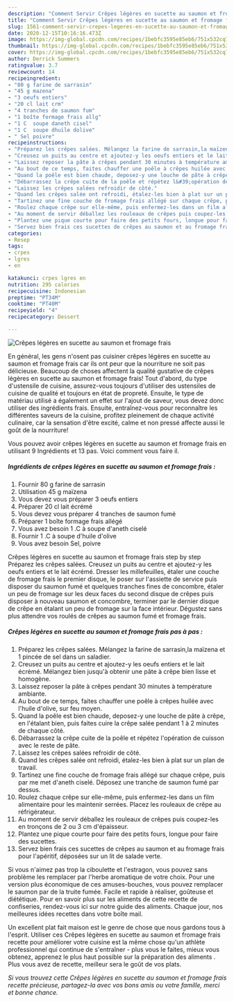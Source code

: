 ```yaml
---
description: "Comment Servir Crêpes légères en sucette au saumon et fromage frais"
title: "Comment Servir Crêpes légères en sucette au saumon et fromage frais"
slug: 1561-comment-servir-crepes-legeres-en-sucette-au-saumon-et-fromage-frais
date: 2020-12-15T10:16:16.473Z
image: https://img-global.cpcdn.com/recipes/1bebfc3595e85eb6/751x532cq70/crepes-legeres-en-sucette-au-saumon-et-fromage-frais-photo-principale-de-la-recette.jpg
thumbnail: https://img-global.cpcdn.com/recipes/1bebfc3595e85eb6/751x532cq70/crepes-legeres-en-sucette-au-saumon-et-fromage-frais-photo-principale-de-la-recette.jpg
cover: https://img-global.cpcdn.com/recipes/1bebfc3595e85eb6/751x532cq70/crepes-legeres-en-sucette-au-saumon-et-fromage-frais-photo-principale-de-la-recette.jpg
author: Derrick Summers
ratingvalue: 3.7
reviewcount: 14
recipeingredient:
- "80 g farine de sarrasin"
- "45 g mazena"
- "3 oeufs entiers"
- "20 cl lait crm"
- "4 tranches de saumon fum"
- "1 boîte formage frais allg"
- "1 C  soupe daneth cisel"
- "1 C  soupe dhuile dolive"
- " Sel poivre"
recipeinstructions:
- "Préparez les crêpes salées. Mélangez la farine de sarrasin,la maïzena et 1 pincée de sel dans un saladier."
- "Creusez un puits au centre et ajoutez-y les oeufs entiers et le lait écrémé. Mélangez bien jusqu&#39;à obtenir une pâte à crêpe bien lisse et homogène."
- "Laissez reposer la pâte à crêpes pendant 30 minutes à température ambiante."
- "Au bout de ce temps, faites chauffer une poêle à crêpes huilée avec l&#39;huile d&#39;olive, sur feu moyen."
- "Quand la poêle est bien chaude, deposez-y une louche de pâte à crêpe, en l&#39;étalant bien, puis faites cuire la crêpe salée pendant 1 à 2 minutes de chaque côté."
- "Débarrassez la crêpe cuite de la poêle et répétez l&#39;opération de cuisson avec le reste de pâte."
- "Laissez les crêpes salées refroidir de côté."
- "Quand les crêpes salée ont refroidi, étalez-les bien à plat sur un plan de travail."
- "Tartinez une fine couche de fromage frais allégé sur chaque crêpe, puis par me met d&#39;aneth ciselé. Déposez une tranche de saumon fumé par dessus."
- "Roulez chaque crêpe sur elle-même, puis enfermez-les dans un film alimentaire pour les maintenir serrées. Placez les rouleaux de crêpe au réfrigérateur."
- "Au moment de servir déballez les rouleaux de crêpes puis coupez-les en tronçons de 2 ou 3 cm d&#39;épaisseur."
- "Plantez une pique courte pour faire des petits fours, longue pour faire des sucettes."
- "Servez bien frais ces sucettes de crêpes au saumon et au fromage frais pour l&#39;apéritif, déposées sur un lit de salade verte."
categories:
- Resep
tags:
- crpes
- lgres
- en

katakunci: crpes lgres en 
nutrition: 295 calories
recipecuisine: Indonesian
preptime: "PT34M"
cooktime: "PT40M"
recipeyield: "4"
recipecategory: Dessert

---
```



![Crêpes légères en sucette au saumon et fromage frais](https://img-global.cpcdn.com/recipes/1bebfc3595e85eb6/751x532cq70/crepes-legeres-en-sucette-au-saumon-et-fromage-frais-photo-principale-de-la-recette.jpg)

En général, les gens n'osent pas cuisiner crêpes légères en sucette au saumon et fromage frais car ils ont peur que la nourriture ne soit pas délicieuse. Beaucoup de choses affectent la qualité gustative de crêpes légères en sucette au saumon et fromage frais! Tout d'abord, du type d'ustensile de cuisine, assurez-vous toujours d'utiliser des ustensiles de cuisine de qualité et toujours en état de propreté. Ensuite, le type de matériau utilisé a également un effet sur l'ajout de saveur, vous devez donc utiliser des ingrédients frais. Ensuite, entraînez-vous pour reconnaître les différentes saveurs de la cuisine, profitez pleinement de chaque activité culinaire, car la sensation d'être excité, calme et non pressé affecte aussi le goût de la nourriture!

<!--inarticleads1-->

Vous pouvez avoir crêpes légères en sucette au saumon et fromage frais en utilisant 9 Ingrédients et 13 pas. Voici comment vous faire il.

##### Ingrédients de crêpes légères en sucette au saumon et fromage frais :

1. Fournir 80 g farine de sarrasin
1. Utilisation 45 g maïzena
1. Vous devez vous préparer 3 oeufs entiers
1. Préparer 20 cl lait écrémé
1. Vous devez vous préparer 4 tranches de saumon fumé
1. Préparer 1 boîte formage frais allégé
1. Vous avez besoin 1 .C à soupe d&#39;aneth ciselé
1. Fournir 1 .C à soupe d&#39;huile d&#39;olive
1. Vous avez besoin  Sel, poivre


Crêpes légères en sucette au saumon et fromage frais step by step Préparez les crêpes salées. Creusez un puits au centre et ajoutez-y les oeufs entiers et le lait écrémé. Dresser les millefeuilles, étaler une couche de fromage frais le premier disque, le poser sur l&#39;assiette de service puis disposer du saumon fumé et quelques tranches fines de concombre, étaler un peu de fromage sur les deux faces du second disque de crêpes puis disposer à nouveau saumon et concombre, terminer par le dernier disque de crêpe en étalant un peu de fromage sur la face intérieur. Dégustez sans plus attendre vos roulés de crêpes au saumon fumé et fromage frais. 

<!--inarticleads2-->

##### Crêpes légères en sucette au saumon et fromage frais pas à pas :

1. Préparez les crêpes salées. Mélangez la farine de sarrasin,la maïzena et 1 pincée de sel dans un saladier.
1. Creusez un puits au centre et ajoutez-y les oeufs entiers et le lait écrémé. Mélangez bien jusqu&#39;à obtenir une pâte à crêpe bien lisse et homogène.
1. Laissez reposer la pâte à crêpes pendant 30 minutes à température ambiante.
1. Au bout de ce temps, faites chauffer une poêle à crêpes huilée avec l&#39;huile d&#39;olive, sur feu moyen.
1. Quand la poêle est bien chaude, deposez-y une louche de pâte à crêpe, en l&#39;étalant bien, puis faites cuire la crêpe salée pendant 1 à 2 minutes de chaque côté.
1. Débarrassez la crêpe cuite de la poêle et répétez l&#39;opération de cuisson avec le reste de pâte.
1. Laissez les crêpes salées refroidir de côté.
1. Quand les crêpes salée ont refroidi, étalez-les bien à plat sur un plan de travail.
1. Tartinez une fine couche de fromage frais allégé sur chaque crêpe, puis par me met d&#39;aneth ciselé. Déposez une tranche de saumon fumé par dessus.
1. Roulez chaque crêpe sur elle-même, puis enfermez-les dans un film alimentaire pour les maintenir serrées. Placez les rouleaux de crêpe au réfrigérateur.
1. Au moment de servir déballez les rouleaux de crêpes puis coupez-les en tronçons de 2 ou 3 cm d&#39;épaisseur.
1. Plantez une pique courte pour faire des petits fours, longue pour faire des sucettes.
1. Servez bien frais ces sucettes de crêpes au saumon et au fromage frais pour l&#39;apéritif, déposées sur un lit de salade verte.


Si vous n&#39;aimez pas trop la ciboulette et l&#39;estragon, vous pouvez sans problème les remplacer par l&#39;herbe aromatique de votre choix. Pour une version plus économique de ces amuses-bouches, vous pouvez remplacer le saumon par de la truite fumée. Facile et rapide à réaliser, goûteuse et diététique. Pour en savoir plus sur les aliments de cette recette de confiseries, rendez-vous ici sur notre guide des aliments. Chaque jour, nos meilleures idées recettes dans votre boîte mail. 

<!--inarticleads1-->

<p>
Un excellent plat fait maison est le genre de chose que nous gardons tous à l'esprit. Utiliser ces Crêpes légères en sucette au saumon et fromage frais recette pour améliorer votre cuisine est la même chose qu'un athlète professionnel qui continue de s'entraîner - plus vous le faites, mieux vous obtenez, apprenez le plus haut possible sur la préparation des aliments . Plus vous avez de recette, meilleur sera le goût de vos plats.
</p>

<p>
<i>Si vous trouvez cette Crêpes légères en sucette au saumon et fromage frais recette précieuse, partagez-la avec vos bons amis ou votre famille, merci et bonne chance.</i>
</p>
